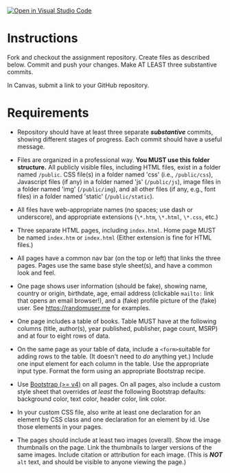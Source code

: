 [![Open in Visual Studio Code](https://classroom.github.com/assets/open-in-vscode-f059dc9a6f8d3a56e377f745f24479a46679e63a5d9fe6f495e02850cd0d8118.svg)](https://classroom.github.com/online_ide?assignment_repo_id=5500679&assignment_repo_type=AssignmentRepo)

# Instructions
Fork and checkout the assignment repository. Create files as described below. Commit and push your changes. Make AT LEAST three substantive commits.

In Canvas, submit a link to your GitHub repository.

# Requirements
* Repository should have at least three separate _**substantive**_ commits, showing different stages of progress. Each commit should have a useful message.

* Files are organized in a professional way. **You MUST use this folder structure.** All publicly visible files, including HTML files, exist in a folder named `/public`. CSS file(s) in a folder named 'css' (i.e., `/public/css`), Javascript files (if any) in a folder named 'js' (`/public/js`), image files in a folder named 'img' (`/public/img`), and all other files (if any, e.g., font files) in a folder named 'static' (`/public/static`).

* All files have web-appropriate names (no spaces; use dash or underscore), and appropriate extensions (`\*.htm`, `\*.html`, `\*.css`, etc.)

* Three separate HTML pages, including `index.html`. Home page MUST be named `index.htm` or `index.html` (Either extension is fine for HTML files.)

* All pages have a common nav bar (on the top or left) that links the three pages. Pages use the same base style sheet(s), and have a common look and feel.

* One page shows user information (should be fake), showing name, country or origin, birthdate, age, email address (clickable `mailto:` link that opens an email browser!), and a (fake) profile picture of the (fake) user. See https://randomuser.me for examples.

* One page includes a table of books. Table MUST have at the following columns (title, author(s), year published, publisher, page count, MSRP) and at four to eight rows of data.

* On the same page as your table of data, include a `<form>`suitable for adding rows to the table. (It doesn't need to *do* anything yet.) Include one input element for each column in the table. Use the appropriate input type. Format the form using an appropriate Bootstrap recipe.

* Use [Bootstrap (>= v4)][bootstrap] on all pages. On all pages, also include a custom style sheet that overrides *at least* the following Bootstrap defaults: background color, text color, header color, link color.

* In your custom CSS file, also write at least one declaration for an element by CSS class and one declaration for an element by id. Use those elements in your pages.

* The pages should include at least two images (overall). Show the image thumbnails on the page. Link the thumbnails to larger versions of the same images. Include citation or attribution for each image. (This is _**NOT**_ `alt` text, and should be visible to anyone viewing the page.)

[bootstrap]:https://getbootstrap.com/docs/4.5/getting-started/introduction/
"# DS_Homework" 

